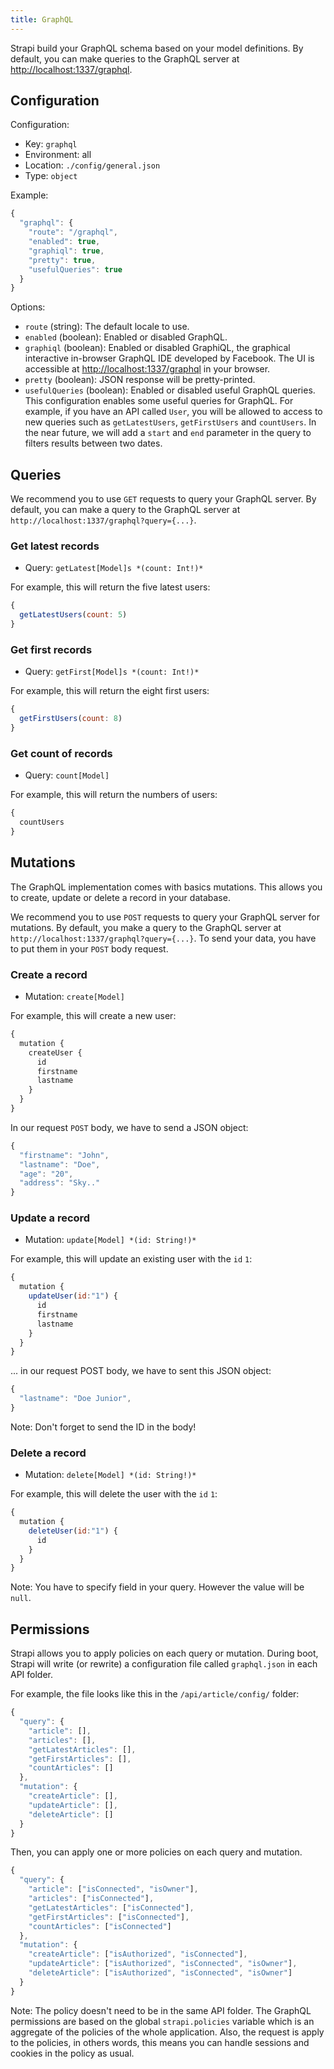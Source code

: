 ```yaml
---
title: GraphQL
---
```


Strapi build your GraphQL schema based on your model definitions. By default, you can make queries to the GraphQL server at [http://localhost:1337/graphql](http://locahost:1337/graphql).

## Configuration

Configuration:

- Key: `graphql`
- Environment: all
- Location: `./config/general.json`
- Type: `object`

Example:

```js
{
  "graphql": {
    "route": "/graphql",
    "enabled": true,
    "graphiql": true,
    "pretty": true,
    "usefulQueries": true
  }
}
```

Options:

- `route` (string): The default locale to use.
- `enabled` (boolean): Enabled or disabled GraphQL.
- `graphiql` (boolean): Enabled or disabled GraphiQL, the graphical interactive in-browser GraphQL IDE developed by Facebook. The UI is accessible at [http://localhost:1337/graphql](http://locahost:1337/graphql) in your browser.
- `pretty` (boolean): JSON response will be pretty-printed.
- `usefulQueries` (boolean): Enabled or disabled useful GraphQL queries. This configuration enables some useful queries for GraphQL. For example, if you have an API called `User`, you will be allowed to access to new queries such as `getLatestUsers`, `getFirstUsers` and `countUsers`. In the near future, we will add a `start` and `end` parameter in the query to filters results between two dates.

## Queries

We recommend you to use `GET` requests to query your GraphQL server. By default, you can make a query to the GraphQL server at `http://localhost:1337/graphql?query={...}`.

### Get latest records

- Query: `getLatest[Model]s *(count: Int!)*`

For example, this will return the five latest users:

```js
{
  getLatestUsers(count: 5)
}
```

### Get first records

- Query: `getFirst[Model]s *(count: Int!)*`

For example, this will return the eight first users:

```js
{
  getFirstUsers(count: 8)
}
```

### Get count of records

- Query: `count[Model]`

For example, this will return the numbers of users:

```js
{
  countUsers
}
```

## Mutations

The GraphQL implementation comes with basics mutations. This allows you to create, update or delete a record in your database.

We recommend you to use `POST` requests to query your GraphQL server for mutations. By default, you make a query to the GraphQL server at `http://localhost:1337/graphql?query={...}`. To send your data, you have to put them in your `POST` body request.

### Create a record

- Mutation: `create[Model]`

For example, this will create a new user:

```js
{
  mutation {
    createUser {
      id
      firstname
      lastname
    }
  }
}
```

In our request `POST` body, we have to send a JSON object:

```js
{
  "firstname": "John",
  "lastname": "Doe",
  "age": "20",
  "address": "Sky.."
}
```

### Update a record

- Mutation: `update[Model] *(id: String!)*`

For example, this will update an existing user with the `id` `1`:

```js
{
  mutation {
    updateUser(id:"1") {
      id
      firstname
      lastname
    }
  }
}
```

... in our request POST body, we have to sent this JSON object:

```js
{
  "lastname": "Doe Junior",
}
```

Note: Don't forget to send the ID in the body!

### Delete a record

- Mutation: `delete[Model] *(id: String!)*`

For example, this will delete the user with the `id` `1`:

```js
{
  mutation {
    deleteUser(id:"1") {
      id
    }
  }
}
```

Note: You have to specify field in your query. However the value will be `null`.

## Permissions

Strapi allows you to apply policies on each query or mutation. During boot, Strapi will write (or rewrite) a configuration file called `graphql.json` in each API folder.

For example, the file looks like this in the `/api/article/config/` folder:

```js
{
  "query": {
    "article": [],
    "articles": [],
    "getLatestArticles": [],
    "getFirstArticles": [],
    "countArticles": []
  },
  "mutation": {
    "createArticle": [],
    "updateArticle": [],
    "deleteArticle": []
  }
}
```

Then, you can apply one or more policies on each query and mutation.

```js
{
  "query": {
    "article": ["isConnected", "isOwner"],
    "articles": ["isConnected"],
    "getLatestArticles": ["isConnected"],
    "getFirstArticles": ["isConnected"],
    "countArticles": ["isConnected"]
  },
  "mutation": {
    "createArticle": ["isAuthorized", "isConnected"],
    "updateArticle": ["isAuthorized", "isConnected", "isOwner"],
    "deleteArticle": ["isAuthorized", "isConnected", "isOwner"]
  }
}
```

Note: The policy doesn't need to be in the same API folder. The GraphQL permissions are based on the global `strapi.policies` variable which is an aggregate of the policies of the whole application. Also, the request is apply to the policies, in others words, this means you can handle sessions and cookies in the policy as usual.
